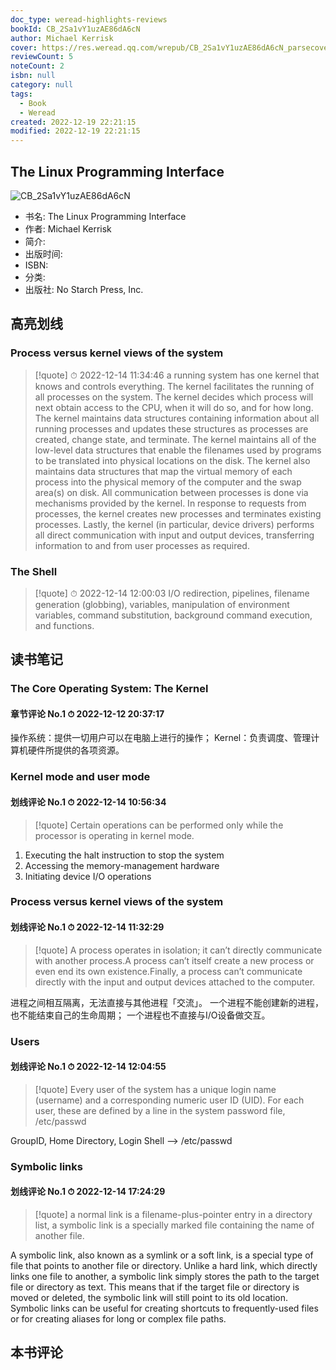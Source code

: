 ```yaml
---
doc_type: weread-highlights-reviews
bookId: CB_2Sa1vY1uzAE86dA6cN
author: Michael Kerrisk
cover: https://res.weread.qq.com/wrepub/CB_2Sa1vY1uzAE86dA6cN_parsecover
reviewCount: 5
noteCount: 2
isbn: null
category: null
tags:
  - Book
  - Weread
created: 2022-12-19 22:21:15
modified: 2022-12-19 22:21:15
---
```


## The Linux Programming Interface

![CB_2Sa1vY1uzAE86dA6cN](https://res.weread.qq.com/wrepub/CB_2Sa1vY1uzAE86dA6cN_parsecover)
- 书名: The Linux Programming Interface
- 作者: Michael Kerrisk
- 简介: 
- 出版时间: 
- ISBN: 
- 分类: 
- 出版社: No Starch Press, Inc.

## 高亮划线

### Process versus kernel views of the system


> [!quote] ⏱ 2022-12-14 11:34:46
> a running system has one kernel that knows and controls everything. The kernel facilitates the running of all processes on the system. The kernel decides which process will next obtain access to the CPU, when it will do so, and for how long. The kernel maintains data structures containing information about all running processes and updates these structures as processes are created, change state, and terminate. The kernel maintains all of the low-level data structures that enable the filenames used by programs to be translated into physical locations on the disk. The kernel also maintains data structures that map the virtual memory of each process into the physical memory of the computer and the swap area(s) on disk. All communication between processes is done via mechanisms provided by the kernel. In response to requests from processes, the kernel creates new processes and terminates existing processes. Lastly, the kernel (in particular, device drivers) performs all direct communication with input and output devices, transferring information to and from user processes as required.
 


### The Shell


> [!quote] ⏱ 2022-12-14 12:00:03
> I/O redirection, pipelines, filename generation (globbing), variables, manipulation of environment variables, command substitution, background command execution, and functions.
 



## 读书笔记


### The Core Operating System: The Kernel
 

#### 章节评论 No.1 ⏱ 2022-12-12 20:37:17

操作系统：提供一切用户可以在电脑上进行的操作；
Kernel：负责调度、管理计算机硬件所提供的各项资源。



### Kernel mode and user mode

#### 划线评论 No.1 ⏱ 2022-12-14 10:56:34

> [!quote]
> Certain operations can be performed only while the processor is operating in kernel mode. 

1. Executing the halt instruction to stop the system
2. Accessing the memory-management hardware
3. Initiating device I/O operations
 



### Process versus kernel views of the system

#### 划线评论 No.1 ⏱ 2022-12-14 11:32:29

> [!quote]
> A process operates in isolation; it can’t directly communicate with another process.A process can’t itself create a new process or even end its own existence.Finally, a process can’t communicate directly with the input and output devices attached to the computer.

进程之间相互隔离，无法直接与其他进程「交流」。
一个进程不能创建新的进程，也不能结束自己的生命周期；
一个进程也不直接与I/O设备做交互。
 



### Users

#### 划线评论 No.1 ⏱ 2022-12-14 12:04:55

> [!quote]
> Every user of the system has a unique login name (username) and a corresponding numeric user ID (UID). For each user, these are defined by a line in the system password file, /etc/passwd

GroupID, Home Directory, Login Shell --&gt; /etc/passwd
 



### Symbolic links

#### 划线评论 No.1 ⏱ 2022-12-14 17:24:29

> [!quote]
> a normal link is a filename-plus-pointer entry in a directory list, a symbolic link is a specially marked file containing the name of another file.

A symbolic link, also known as a symlink or a soft link, is a special type of file that points to another file or directory. Unlike a hard link, which directly links one file to another, a symbolic link simply stores the path to the target file or directory as text. This means that if the target file or directory is moved or deleted, the symbolic link will still point to its old location. Symbolic links can be useful for creating shortcuts to frequently-used files or for creating aliases for long or complex file paths.
 



## 本书评论

